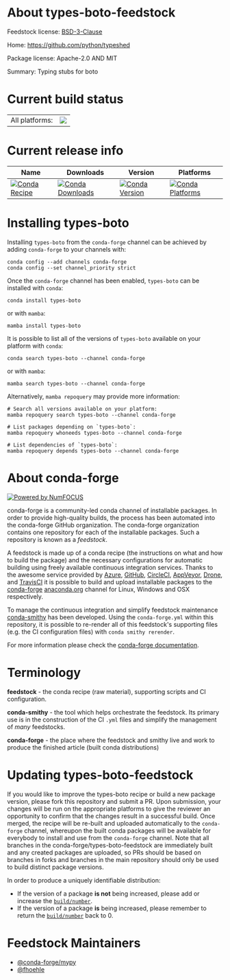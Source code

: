 About types-boto-feedstock
==========================

Feedstock license: [BSD-3-Clause](https://github.com/conda-forge/types-boto-feedstock/blob/main/LICENSE.txt)

Home: https://github.com/python/typeshed

Package license: Apache-2.0 AND MIT

Summary: Typing stubs for boto

Current build status
====================


<table><tr><td>All platforms:</td>
    <td>
      <a href="https://dev.azure.com/conda-forge/feedstock-builds/_build/latest?definitionId=13190&branchName=main">
        <img src="https://dev.azure.com/conda-forge/feedstock-builds/_apis/build/status/types-boto-feedstock?branchName=main">
      </a>
    </td>
  </tr>
</table>

Current release info
====================

| Name | Downloads | Version | Platforms |
| --- | --- | --- | --- |
| [![Conda Recipe](https://img.shields.io/badge/recipe-types--boto-green.svg)](https://anaconda.org/conda-forge/types-boto) | [![Conda Downloads](https://img.shields.io/conda/dn/conda-forge/types-boto.svg)](https://anaconda.org/conda-forge/types-boto) | [![Conda Version](https://img.shields.io/conda/vn/conda-forge/types-boto.svg)](https://anaconda.org/conda-forge/types-boto) | [![Conda Platforms](https://img.shields.io/conda/pn/conda-forge/types-boto.svg)](https://anaconda.org/conda-forge/types-boto) |

Installing types-boto
=====================

Installing `types-boto` from the `conda-forge` channel can be achieved by adding `conda-forge` to your channels with:

```
conda config --add channels conda-forge
conda config --set channel_priority strict
```

Once the `conda-forge` channel has been enabled, `types-boto` can be installed with `conda`:

```
conda install types-boto
```

or with `mamba`:

```
mamba install types-boto
```

It is possible to list all of the versions of `types-boto` available on your platform with `conda`:

```
conda search types-boto --channel conda-forge
```

or with `mamba`:

```
mamba search types-boto --channel conda-forge
```

Alternatively, `mamba repoquery` may provide more information:

```
# Search all versions available on your platform:
mamba repoquery search types-boto --channel conda-forge

# List packages depending on `types-boto`:
mamba repoquery whoneeds types-boto --channel conda-forge

# List dependencies of `types-boto`:
mamba repoquery depends types-boto --channel conda-forge
```


About conda-forge
=================

[![Powered by
NumFOCUS](https://img.shields.io/badge/powered%20by-NumFOCUS-orange.svg?style=flat&colorA=E1523D&colorB=007D8A)](https://numfocus.org)

conda-forge is a community-led conda channel of installable packages.
In order to provide high-quality builds, the process has been automated into the
conda-forge GitHub organization. The conda-forge organization contains one repository
for each of the installable packages. Such a repository is known as a *feedstock*.

A feedstock is made up of a conda recipe (the instructions on what and how to build
the package) and the necessary configurations for automatic building using freely
available continuous integration services. Thanks to the awesome service provided by
[Azure](https://azure.microsoft.com/en-us/services/devops/), [GitHub](https://github.com/),
[CircleCI](https://circleci.com/), [AppVeyor](https://www.appveyor.com/),
[Drone](https://cloud.drone.io/welcome), and [TravisCI](https://travis-ci.com/)
it is possible to build and upload installable packages to the
[conda-forge](https://anaconda.org/conda-forge) [anaconda.org](https://anaconda.org/)
channel for Linux, Windows and OSX respectively.

To manage the continuous integration and simplify feedstock maintenance
[conda-smithy](https://github.com/conda-forge/conda-smithy) has been developed.
Using the ``conda-forge.yml`` within this repository, it is possible to re-render all of
this feedstock's supporting files (e.g. the CI configuration files) with ``conda smithy rerender``.

For more information please check the [conda-forge documentation](https://conda-forge.org/docs/).

Terminology
===========

**feedstock** - the conda recipe (raw material), supporting scripts and CI configuration.

**conda-smithy** - the tool which helps orchestrate the feedstock.
                   Its primary use is in the construction of the CI ``.yml`` files
                   and simplify the management of *many* feedstocks.

**conda-forge** - the place where the feedstock and smithy live and work to
                  produce the finished article (built conda distributions)


Updating types-boto-feedstock
=============================

If you would like to improve the types-boto recipe or build a new
package version, please fork this repository and submit a PR. Upon submission,
your changes will be run on the appropriate platforms to give the reviewer an
opportunity to confirm that the changes result in a successful build. Once
merged, the recipe will be re-built and uploaded automatically to the
`conda-forge` channel, whereupon the built conda packages will be available for
everybody to install and use from the `conda-forge` channel.
Note that all branches in the conda-forge/types-boto-feedstock are
immediately built and any created packages are uploaded, so PRs should be based
on branches in forks and branches in the main repository should only be used to
build distinct package versions.

In order to produce a uniquely identifiable distribution:
 * If the version of a package **is not** being increased, please add or increase
   the [``build/number``](https://docs.conda.io/projects/conda-build/en/latest/resources/define-metadata.html#build-number-and-string).
 * If the version of a package **is** being increased, please remember to return
   the [``build/number``](https://docs.conda.io/projects/conda-build/en/latest/resources/define-metadata.html#build-number-and-string)
   back to 0.

Feedstock Maintainers
=====================

* [@conda-forge/mypy](https://github.com/conda-forge/mypy/)
* [@fhoehle](https://github.com/fhoehle/)

